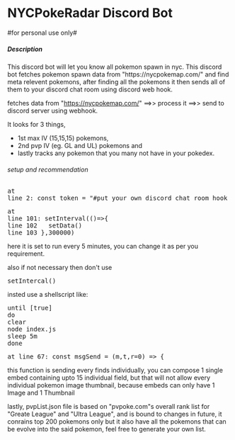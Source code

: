 # NYCPokeRadar Discord Bot
#for personal use only#
<h5>Description</h5>
This discord bot will let you know all pokemon spawn in nyc. This discord bot fetches pokemon spawn data from "https://nycpokemap.com/" and find meta relevent pokemons, after finding all the pokemons it then sends all of them to your discord chat room using discord web hook. 


fetches data from "https://nycpokemap.com/"  ==>> process it ==>> send to discord server using webhook. 

It looks for 3 things,
<ul>
  <li>1st max IV (15,15,15) pokemons,</li>
  <li>2nd pvp IV (eg. GL and UL) pokemons and </li>
  <li>lastly tracks any pokemon that you many not have in your pokedex. </li>
  </ul>
  
<h6>setup and recommendation</h6>
<pre>at 
line 2: const token = "#put your own discord chat room hook here"; </pre> 

<pre>
at
line 101: setInterval(()=>{
line 102   setData()
line 103 },300000)
</pre>
here it is set to run every 5 minutes, you can change it as per you requirement.

also if not necessary then don't use <pre>setIntercal()</pre> insted use a shellscript like:
<pre>
until [true]
do
clear
node index.js
sleep 5m   
done
</pre>
<pre>
at line 67: const msgSend = (m,t,r=0) => {
</pre>
this function is sending every finds individually, you can compose 1 single embed containing upto 15 individual field, but that will not allow every individual pokemon image thumbnail, because embeds can only have 1 Image and 1 Thumbnail

lastly, pvpList.json file is based on "pvpoke.com"s overall rank list for "Greate League" and "Ultra League", and is bound to changes in future, it conrains top 200 pokemons only but it also have all the pokemons that can be evolve into the said pokemon, 
feel free to generate your own list.

